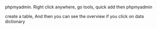 phpmyadmin. 
Right click anywhere, go tools, quick add then phpmyadmin

create a table, And then you can see the overview if you click on data dictionary 
